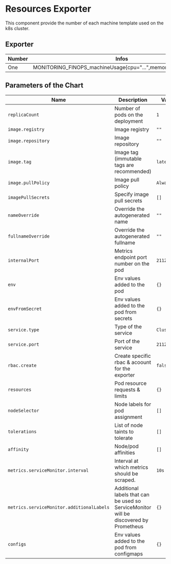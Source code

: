 # Resources Exporter

This component provide the number of each machine template used on the k8s cluster.

## Exporter

| Number | Infos |
| ------ | ----- |
| One | MONITORING_FINOPS_machineUsage{cpu="...",memory="...",name="..."} |

## Parameters of the Chart

| Name | Description | Value |
| ---- | ----------- | ----- |
| `replicaCount` | Number of pods on the deployment | `1` |
| `image.registry` | Image registry | `""` |
| `image.repository` | Image repository | `""` |
| `image.tag` | Image tag (immutable tags are recommended) | `latest` |
| `image.pullPolicy` | Image pull policy | `Always` |
| `imagePullSecrets` | Specify image pull secrets | `[]` |
| `nameOverride` | Override the autogenerated name | `""` |
| `fullnameOverride` | Override the autogenerated fullname  | `""` |
| `internalPort` | Metrics endpoint port number on the pod | `2112` |
| `env` | Env values added to the pod | `{}` |
| `envFromSecret` | Env values added to the pod from secrets | `{}` |
| `service.type` | Type of the service | `ClusterIP` |
| `service.port` | Port of the service | `2112` |
| `rbac.create` | Create specific rbac & acoount for the exporter | `false` |
| `resources` | Pod resource requests & limits | `{}` |
| `nodeSelector` | Node labels for pod assignment | `[]` |
| `tolerations` | List of node taints to tolerate | `[]` |
| `affinity` | Node/pod affinities | `[]` |
| `metrics.serviceMonitor.interval` | Interval at which metrics should be scraped. | `10s` |
| `metrics.serviceMonitor.additionalLabels` | Additional labels that can be used so ServiceMonitor will be discovered by Prometheus | `{}` |
| `configs` | Env values added to the pod from configmaps | `{}` |
